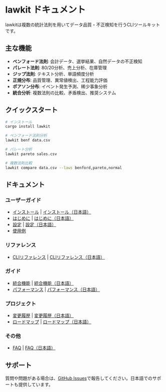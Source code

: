 # lawkit ドキュメント

lawkitは複数の統計法則を用いてデータ品質・不正検知を行うCLIツールキットです。

## 主な機能

- **ベンフォード法則**: 会計データ、選挙結果、自然データの不正検知
- **パレート法則**: 80/20分析、売上分析、在庫管理
- **ジップ法則**: テキスト分析、単語頻度分析
- **正規分布**: 品質管理、異常値検出、工程能力評価
- **ポアソン分布**: イベント発生予測、稀少事象分析
- **統合分析**: 複数法則の比較、矛盾検出、推奨システム

## クイックスタート

```bash
# インストール
cargo install lawkit

# ベンフォード法則分析
lawkit benf data.csv

# パレート分析
lawkit pareto sales.csv

# 複数法則比較
lawkit compare data.csv --laws benford,pareto,normal
```

## ドキュメント

### ユーザーガイド
- [インストール](user-guide/installation.md) | [インストール（日本語）](user-guide/installation_ja.md)
- [はじめに](user-guide/getting-started.md) | [はじめに（日本語）](user-guide/getting-started_ja.md)  
- [設定](user-guide/configuration.md) | [設定（日本語）](user-guide/configuration_ja.md)
- [使用例](user-guide/examples_ja.md)

### リファレンス
- [CLIリファレンス](reference/cli-reference.md) | [CLIリファレンス（日本語）](reference/cli-reference_ja.md)

### ガイド
- [統合機能](guides/integrations.md) | [統合機能（日本語）](guides/integrations_ja.md)
- [パフォーマンス](guides/performance.md) | [パフォーマンス（日本語）](guides/performance_ja.md)

### プロジェクト
- [変更履歴](project/changelog.md) | [変更履歴（日本語）](project/changelog_ja.md)
- [ロードマップ](project/roadmap.md) | [ロードマップ（日本語）](project/roadmap_ja.md)

### その他
- [FAQ](user-guide/faq.md) | [FAQ（日本語）](user-guide/faq_ja.md)

## サポート

質問や問題がある場合は、[GitHub Issues](https://github.com/user/lawkit/issues)で報告してください。日本語でのサポートも提供しています。